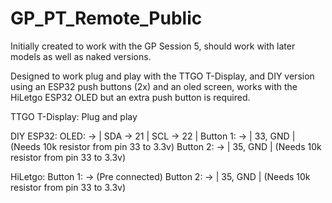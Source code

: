 # GP_PT_Remote_Public

Initially created to work with the GP Session 5, should work with later models as well as naked versions. 

Designed to work plug and play with the TTGO T-Display, and DIY version using an ESP32 push buttons (2x) and an oled screen, works with the HiLetgo ESP32 OLED but an extra push button is required. 

TTGO T-Display:
Plug and play

DIY ESP32: 
OLED: -> | SDA -> 21 | SCL -> 22 | 
Button 1: -> | 33, GND | (Needs 10k resistor from pin 33 to 3.3v)
Button 2: -> | 35, GND | (Needs 10k resistor from pin 33 to 3.3v)

HiLetgo:
Button 1: -> (Pre connected)
Button 2: -> | 35, GND | (Needs 10k resistor from pin 33 to 3.3v) 


